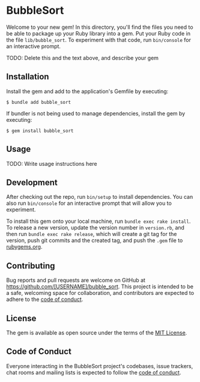 # BubbleSort

Welcome to your new gem! In this directory, you'll find the files you need to be able to package up your Ruby library into a gem. Put your Ruby code in the file `lib/bubble_sort`. To experiment with that code, run `bin/console` for an interactive prompt.

TODO: Delete this and the text above, and describe your gem

## Installation

Install the gem and add to the application's Gemfile by executing:

    $ bundle add bubble_sort

If bundler is not being used to manage dependencies, install the gem by executing:

    $ gem install bubble_sort

## Usage

TODO: Write usage instructions here

## Development

After checking out the repo, run `bin/setup` to install dependencies. You can also run `bin/console` for an interactive prompt that will allow you to experiment.

To install this gem onto your local machine, run `bundle exec rake install`. To release a new version, update the version number in `version.rb`, and then run `bundle exec rake release`, which will create a git tag for the version, push git commits and the created tag, and push the `.gem` file to [rubygems.org](https://rubygems.org).

## Contributing

Bug reports and pull requests are welcome on GitHub at https://github.com/[USERNAME]/bubble_sort. This project is intended to be a safe, welcoming space for collaboration, and contributors are expected to adhere to the [code of conduct](https://github.com/[USERNAME]/bubble_sort/blob/master/CODE_OF_CONDUCT.md).

## License

The gem is available as open source under the terms of the [MIT License](https://opensource.org/licenses/MIT).

## Code of Conduct

Everyone interacting in the BubbleSort project's codebases, issue trackers, chat rooms and mailing lists is expected to follow the [code of conduct](https://github.com/[USERNAME]/bubble_sort/blob/master/CODE_OF_CONDUCT.md).
